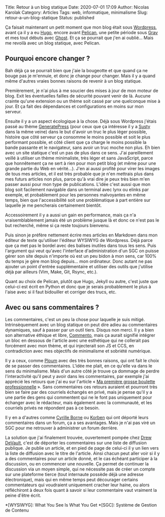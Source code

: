 Title: Retour à un blog statique
Date: 2020-07-01 17:09
Author: Nicolas Karolak
Category: Articles
Tags: web, informatique, minimalisme
Slug: retour-a-un-blog-statique
Status: published

Ça faisait maintenant un petit moment que mon blog était sous [Wordpress](https://wordpress.org/), avant ça il y a eu [Hugo](https://gohugo.io/), encore avant [Pelican](https://docs.getpelican.com/en/stable/), une petite période sous [Grav](https://getgrav.org/) et mes tout débuts avec [Ghost](https://ghost.org/). Et ça se pourrait que j'en ai oublié... Mais me revoilà avec un blog statique, avec Pelican.

## Pourquoi encore changer ?

Bah déjà ça se pourrait bien que j'aie la bougeotte et que quand ça ne bouge pas je m'ennuie, et donc je change pour changer. Mais il y a quand même d'autres vraies bonnes raisons de revenir à un blog statique.

Premièrement, je n'ai plus à me soucier des mises à jour de mon moteur de blog. Exit les éventuelles failles de sécurité pouvant venir de là. Aucune crainte qu'une extension ou un thème soit cassé par une quelconque mise à jour. Et ça fait des dépendances et configurations en moins sur mon serveur.

Ensuite il y a un aspect écologique à la chose. Déjà sous Wordpress j'étais passé au thème [GeneratePress](https://generatepress.com/) (pour ceux que ça intéresse il y a [Susty](https://sustywp.com/) dans la même veine) dans le but d'avoir un truc le plus léger possible, histoire que côté serveur ça consomme le moins possible et soit le plus performant possible, et côté client que ça charge le moins possible la bande passante et le navigateur, sans avoir un truc moche non plus. Eh bien avec un site statique c'est un pas de plus dans ce sens. J'ai pareillement veillé à utiliser un thème minimaliste, très léger et sans JavaScript, parce que honnêtement ça ne sert à rien pour mon petit blog (et même pour une grande partie du Web en vérité...). J'en ai aussi profité pour virer les images de tous mes articles, et il est très probable que je n'en mettrais plus dans mes futurs articles non plus, parce qu'à vrai dire je peux très bien m'en passer aussi pour mon type de publications. L'idée c'est aussi que mon blog soit facilement navigable dans un terminal avec lynx ou elinks par exemple, et probablement pour les personnes malvoyantes en même temps, bien que l'accessibilité soit une problématique à part entière sur laquelle je me pencherais certainement bientôt.

Accessoirement il y a aussi un gain en performance, mais ça n'a vraisemblablement jamais été un problème jusque là et donc ce n'est pas le but recherché, même si ça reste toujours bienvenu.

Puis sinon je préfère nettement écrire mes articles en Markdown dans mon éditeur de texte qu'utiliser l'éditeur WYSIWYG de Wordpress. Déjà parce que ça met pas le bordel avec des balises inutiles dans tous les sens. Puis l'argument qui veut qu'avec l'interface d'administration d'un SGC on puisse gérer son site depuis n'importe où est un peu bidon à mon sens, car 100% du temps je gère mon blog depuis... mon ordinateur. Donc autant ne pas ajouter un point d'entrée supplémentaire et utiliser des outils que j'utilise déjà par ailleurs (Vim, Make, Git, Rsync, etc.).

Quant au choix de Pelican, plutôt que Hugo, Jekyll ou autre, c'est juste que celui-ci est écrit en Python et donc que je serais probablement le plus à l'aise avec si il faut bidouiller et corriger des trucs, etc.

## Avec ou sans commentaires ?

Les commentaires, c'est un peu la chose pour laquelle je suis mitigé. Intrinsèquement avec un blog statique on peut dire adieu au commentaires dynamiques, sauf à passer par un outil tiers. Disqus non merci. Il y a bien son alternative éthique et libre, [Commento](https://commento.io/), mais ça aurait signifié intégrer un bloc en dessous de l'article avec une esthétique qui ne collerait pas forcément avec mon thème, et qui injecterait son JS et CCS, en contradiction avec mes objectifs de minimalisme et sobriété numérique.

Il y a ceux, comme [Ploum](https://ploum.net/la-fin-des-commentaires/) avec des très bonnes raisons, qui ont fait le choix de se passer des commentaires. L'idée me plait, en ce qu'elle va dans le sens du minimalisme. Mais d'un autre côté je trouve ça dommage de perdre l'interactivité qu'il peut y avoir dans les commentaires, par exemple j'ai apprécié les retours que j'ai eu sur l'article « [Ma première grosse boulette professionnelle](https://blog.karolak.fr/2020/05/03/ma-premiere-grosse-boulette-professionnelle/) ». Sans commentaires ces retours auraient et pourront très bien se faire par des courriels échangés en privé, mais je pense qu'il y a une partie des gens qui commentent qui ne le font pas uniquement pour échanger avec le rédacteur, mais également avec la communauté, et les courriels privés ne répondent pas à ce besoin.

Il y en a d'autres comme [Cyrille Borne](https://cyrille-borne.com/) ou [Korben](https://korben.info/) qui ont déporté leurs commentaires dans un forum, ça a ses avantages. Mais je n'ai pas viré un SGC pour me retrouver à administrer un forum derrière.

La solution que j'ai finalement trouvée, ouvertement pompée chez [Drew DeVault](https://drewdevault.com/), c'est de déporter les commentaires sur une liste de diffusion publique. Je publie un article, et en pied de page de celui-ci il y un lien vers la liste de diffusion avec le titre de l'article. Ainsi chacun peut aller voir si il y a des commentaires pour un article donné, et le cas échéant participer à la discussion, ou en commencer une nouvelle. Ça permet de continuer la discussion via un moyen simple, qui ne nécessite pas de créer un compte sur une plateforme tierce (tout internaute possède déjà une adresse électronique), mais qui en même temps peut décourager certains commentateurs qui voudraient uniquement cracher leur haine, ou alors réfléchiront à deux fois quant à savoir si leur commentaire vaut vraiment la peine d'être écrit.

*[WYSIWYG]: What You See Is What You Get
*[SGC]: Système de Gestion de Contenu
